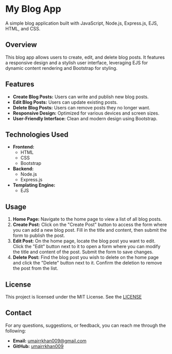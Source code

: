# My Blog App

A simple blog application built with JavaScript, Node.js, Express.js, EJS, HTML, and CSS.

## Overview

This blog app allows users to create, edit, and delete blog posts. It features a responsive design and a stylish user interface, leveraging EJS for dynamic content rendering and Bootstrap for styling.

## Features

- **Create Blog Posts:** Users can write and publish new blog posts.
- **Edit Blog Posts:** Users can update existing posts.
- **Delete Blog Posts:** Users can remove posts they no longer want.
- **Responsive Design:** Optimized for various devices and screen sizes.
- **User-Friendly Interface:** Clean and modern design using Bootstrap.

## Technologies Used

- **Frontend:**
  - HTML
  - CSS
  - Bootstrap
- **Backend:**
  - Node.js
  - Express.js
- **Templating Engine:**
  - EJS


## Usage

1. **Home Page:** Navigate to the home page to view a list of all blog posts.
2. **Create Post:** Click on the "Create Post" button to access the form where you can add a new blog post. Fill in the title and content, then submit the form to publish the post.
3. **Edit Post:** On the home page, locate the blog post you want to edit. Click the "Edit" button next to it to open a form where you can modify the title and content of the post. Submit the form to save changes.
4. **Delete Post:** Find the blog post you wish to delete on the home page and click the "Delete" button next to it. Confirm the deletion to remove the post from the list.

## License

This project is licensed under the MIT License. See the [LICENSE](LICENSE.md)

## Contact

For any questions, suggestions, or feedback, you can reach me through the following:

- **Email:** umairrkhan009@gmail.com
- **GitHub:** [umairrkhan009](https://github.com/umairrkhan009)
